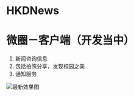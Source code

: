 # HKDNews
# 微圈－客户端（开发当中）
1. 新闻咨询信息
2. 包括拍照分享，发现校园之美
3. 通知服务


![最新效果图](http://7xjung.com1.z0.glb.clouddn.com/hkdnewsTest.gif)
